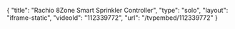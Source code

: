 {
    "title": "Rachio 8Zone Smart Sprinkler Controller",
    "type": "solo",
    "layout": "iframe-static",
    "videoId": "112339772",
    "url": "\/tvpembed\/112339772"
}